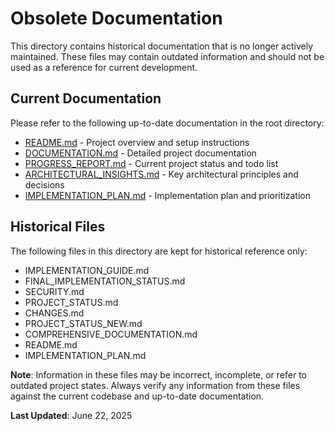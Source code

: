 # Obsolete Documentation

This directory contains historical documentation that is no longer actively maintained. These files may contain outdated information and should not be used as a reference for current development.

## Current Documentation

Please refer to the following up-to-date documentation in the root directory:

- [README.md](../README.md) - Project overview and setup instructions
- [DOCUMENTATION.md](../DOCUMENTATION.md) - Detailed project documentation
- [PROGRESS_REPORT.md](../PROGRESS_REPORT.md) - Current project status and todo list
- [ARCHITECTURAL_INSIGHTS.md](../ARCHITECTURAL_INSIGHTS.md) - Key architectural principles and decisions
- [IMPLEMENTATION_PLAN.md](../IMPLEMENTATION_PLAN.md) - Implementation plan and prioritization

## Historical Files

The following files in this directory are kept for historical reference only:

- IMPLEMENTATION_GUIDE.md
- FINAL_IMPLEMENTATION_STATUS.md
- SECURITY.md
- PROJECT_STATUS.md
- CHANGES.md
- PROJECT_STATUS_NEW.md
- COMPREHENSIVE_DOCUMENTATION.md
- README.md
- IMPLEMENTATION_PLAN.md

**Note**: Information in these files may be incorrect, incomplete, or refer to outdated project states. Always verify any information from these files against the current codebase and up-to-date documentation.

**Last Updated**: June 22, 2025
